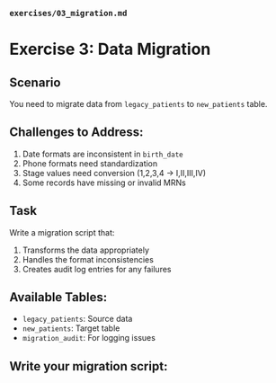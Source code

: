 ### **`exercises/03_migration.md`**

# Exercise 3: Data Migration

## Scenario
You need to migrate data from `legacy_patients` to `new_patients` table.

## Challenges to Address:
1. Date formats are inconsistent in `birth_date`
2. Phone formats need standardization
3. Stage values need conversion (1,2,3,4 → I,II,III,IV)
4. Some records have missing or invalid MRNs

## Task
Write a migration script that:
1. Transforms the data appropriately
2. Handles the format inconsistencies
3. Creates audit log entries for any failures

## Available Tables:
- `legacy_patients`: Source data
- `new_patients`: Target table
- `migration_audit`: For logging issues

## Write your migration script:
